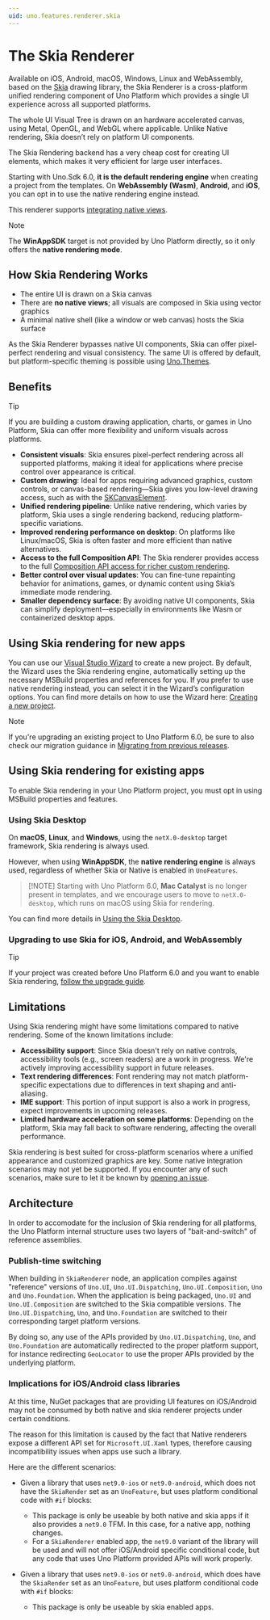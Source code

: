 ```yaml
---
uid: uno.features.renderer.skia
---
```


# The Skia Renderer

Available on iOS, Android, macOS, Windows, Linux and WebAssembly, based on the [Skia](https://skia.org) drawing library, the Skia Renderer is a cross-platform unified rendering component of Uno Platform which provides a single UI experience across all supported platforms.

The whole UI Visual Tree is drawn on an hardware accelerated canvas, using Metal, OpenGL, and WebGL where applicable. Unlike Native rendering, Skia doesn’t rely on platform UI components.

The Skia Rendering backend has a very cheap cost for creating UI elements, which makes it very efficient for large user interfaces.

Starting with Uno.Sdk 6.0, **it is the default rendering engine** when creating a project from the templates. On **WebAssembly (Wasm)**, **Android**, and **iOS**, you can opt in to use the native rendering engine instead.

This renderer supports [integrating native views](xref:Uno.Skia.Embedding.Native).

> [!NOTE]
> The **WinAppSDK** target is not provided by Uno Platform directly, so it only offers the **native rendering mode**.

## How Skia Rendering Works

- The entire UI is drawn on a Skia canvas
- There are **no native views**; all visuals are composed in Skia using vector graphics
- A minimal native shell (like a window or web canvas) hosts the Skia surface

As the Skia Renderer bypasses native UI components, Skia can offer pixel-perfect rendering and visual consistency. The same UI is offered by default, but platform-specific theming is possible using [Uno.Themes](xref:Uno.Themes.Overview).

## Benefits

> [!TIP]
> If you are building a custom drawing application, charts, or games in Uno Platform, Skia can offer more flexibility and uniform visuals across platforms.

- **Consistent visuals**: Skia ensures pixel-perfect rendering across all supported platforms, making it ideal for applications where precise control over appearance is critical.
- **Custom drawing**: Ideal for apps requiring advanced graphics, custom controls, or canvas-based rendering—Skia gives you low-level drawing access, such as with the [SKCanvasElement](xref:Uno.Controls.SKCanvasElement).
- **Unified rendering pipeline**: Unlike native rendering, which varies by platform, Skia uses a single rendering backend, reducing platform-specific variations.
- **Improved rendering performance on desktop**: On platforms like Linux/macOS, Skia is often faster and more efficient than native alternatives.
- **Access to the full Composition API**: The Skia renderer provides access to the full [Composition API access for richer custom rendering](https://learn.microsoft.com/en-us/windows/apps/windows-app-sdk/composition).
- **Better control over visual updates**: You can fine-tune repainting behavior for animations, games, or dynamic content using Skia’s immediate mode rendering.
- **Smaller dependency surface**: By avoiding native UI components, Skia can simplify deployment—especially in environments like Wasm or containerized desktop apps.

## Using Skia rendering for new apps

You can use our [Visual Studio Wizard](xref:Uno.GettingStarted.UsingWizard) to create a new project. By default, the Wizard uses the Skia rendering engine, automatically setting up the necessary MSBuild properties and references for you. If you prefer to use native rendering instead, you can select it in the Wizard’s configuration options. You can find more details on how to use the Wizard here: [Creating a new project](xref:Uno.GettingStarted.UsingWizard).

> [!NOTE]
> If you're upgrading an existing project to Uno Platform 6.0, be sure to also check our migration guidance in [Migrating from previous releases](xref:Uno.MigratingFromPreviousReleases).

## Using Skia rendering for existing apps

To enable Skia rendering in your Uno Platform project, you must opt in using MSBuild properties and features.

### Using Skia Desktop

On **macOS**, **Linux**, and **Windows**, using the `netX.0-desktop` target framework, Skia rendering is always used.

However, when using **WinAppSDK**, the **native rendering engine** is always used, regardless of whether Skia or Native is enabled in `UnoFeatures`.

> [!NOTE] Starting with Uno Platform 6.0, **Mac Catalyst** is no longer present in templates, and we encourage users to move to `netX.0-desktop`, which runs on macOS using Skia for rendering.

You can find more details in [Using the Skia Desktop](xref:Uno.Skia.Desktop).

### Upgrading to use Skia for iOS, Android, and WebAssembly

> [!TIP]
> If your project was created before Uno Platform 6.0 and you want to enable Skia rendering, [follow the upgrade guide](xref:Uno.Development.MigratingToUno6).

## Limitations

Using Skia rendering might have some limitations compared to native rendering. Some of the known limitations include:

- **Accessibility support**: Since Skia doesn't rely on native controls, accessibility tools (e.g., screen readers) are a work in progress. We're actively improving accessibility support in future releases.
- **Text rendering differences**: Font rendering may not match platform-specific expectations due to differences in text shaping and anti-aliasing.
- **IME support**: This portion of input support is also a work in progress, expect improvements in upcoming releases.
- **Limited hardware acceleration on some platforms**: Depending on the platform, Skia may fall back to software rendering, affecting the overall performance.

Skia rendering is best suited for cross-platform scenarios where a unified appearance and customized graphics are key. Some native integration scenarios may not yet be supported. If you encounter any of such scenarios, make sure to let it be known by [opening an issue](https://github.com/unoplatform/uno/issues).

## Architecture

In order to accomodate for the inclusion of Skia rendering for all platforms, the Uno Platform internal structure uses two layers of "bait-and-switch" of reference assemblies.

### Publish-time switching

When building in `SkiaRenderer` node, an application compiles against "reference" versions of `Uno.UI`, `Uno.UI.Dispatching`, `Uno.UI.Composition`, `Uno` and `Uno.Foundation`. When the application is being packaged, `Uno.UI` and `Uno.UI.Composition` are switched to the Skia compatible versions. The `Uno.UI.Dispatching`, `Uno`, and `Uno.Foundation` are switched to their corresponding target platform versions.

By doing so, any use of the APIs provided by `Uno.UI.Dispatching`, `Uno`, and `Uno.Foundation` are automatically redirected to the proper platform support, for instance redirecting `GeoLocator` to use the proper APIs provided by the underlying platform.

### Implications for iOS/Android class libraries

At this time, NuGet packages that are providing UI features on iOS/Android may not be consumed by both native and skia renderer projects under certain conditions.

The reason for this limitation is caused by the fact that Native renderers expose a different API set for `Microsoft.UI.Xaml` types, therefore causing incompatibility issues when apps use such a library.

Here are the different scenarios:

- Given a library that uses `net9.0-ios` or `net9.0-android`, which does not have the `SkiaRender` set as an `UnoFeature`, but uses platform conditional code with `#if` blocks:

  - This package is only be useable by both native and skia apps if it also provides a `net9.0` TFM. In this case, for a native app, nothing changes.
  - For a `SkiaRenderer` enabled app, the `net9.0` variant of the library will be used and will not offer iOS/Android specific conditional code, but any code that uses Uno Platform provided APIs will work properly.

- Given a library that uses `net9.0-ios` or `net9.0-android`, which does have the `SkiaRender` set as an `UnoFeature`, but uses platform conditional code with `#if` blocks:

  - This package is only be useable by skia enabled apps.

